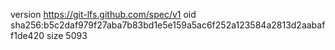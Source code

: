 version https://git-lfs.github.com/spec/v1
oid sha256:b5c2daf979f27aba7b83bd1e5e159a5ac6f252a123584a2813d2aabaff1de420
size 5093
